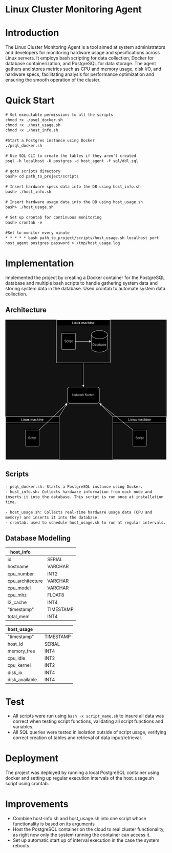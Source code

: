 # Linux Cluster Monitoring Agent

# Introduction
The Linux Cluster Monitoring Agent is a tool aimed at system administrators and developers for monitoring hardware usage and specifications across Linux servers. It employs bash scripting for data collection, Docker for database containerization, and PostgreSQL for data storage. The agent gathers and stores metrics such as CPU and memory usage, disk I/O, and hardware specs, facilitating analysis for performance optimization and ensuring the smooth operation of the cluster.

# Quick Start
```
# Set executable permissions to all the scripts
chmod +x ./psql_docker.sh
chmod +x ./host_usage.sh
chmod +x ./host_info.sh

#Start a Postgres instance using Docker
./psql_docker.sh

# Use SQL CLI to create the tables if they aren't created
psql -h localhost -U postgres -d host_agent -f sql/ddl.sql

# goto scripts directory
bash> cd path_to_project/scripts

# Insert hardware specs data into the DB using host_info.sh
bash> ./host_info.sh

# Insert hardware usage data into the DB using host_usage.sh
bash> ./host_usage.sh

# Set up crontab for continuous monitoring 
bash> crontab -e

#Set to monitor every minute
* * * * * bash path_to_project/scripts/host_usage.sh localhost port host_agent postgres password > /tmp/host_usage.log
```

# Implementation
Implemented the project by creating a Docker container for the PostgreSQL database and multiple bash scripts to handle gathering system data and storing system data in the database. Used crontab to automate system data collection. 

## Architecture
![Architecture](./assets/Architecture.png "Architecture")

## Scripts
```
- psql_docker.sh: Starts a PostgreSQL instance using Docker.
- host_info.sh: Collects hardware information from each node and inserts it into the database. This script is run once at installation time.

- host_usage.sh: Collects real-time hardware usage data (CPU and memory) and inserts it into the database. 
- crontab: used to schedule host_usage.sh to run at regular intervals.
```

## Database Modelling
| host_info        |           |
|------------------|-----------|
| id               | SERIAL    |
| hostname         | VARCHAR   |
| cpu_number       | INT2      |
| cpu_architecture | VARCHAR   |
| cpu_model        | VARCHAR   |
| cpu_mhz          | FLOAT8    |
| l2_cache         | INT4      |
| "timestamp"      | TIMESTAMP |
| total_mem        | INT4      |

| host_usage      |           |
|-----------------|-----------|
| "timestamp"     | TIMESTAMP |
| host_id         | SERIAL    |
| memory_free     | INT4      |
| cpu_idle        | INT2      |
| cpu_kernel      | INT2      |
| disk_io         | INT4      |
| disk_available  | INT4      |


# Test
- All scripts were run using ```bash -x script_name.sh``` to insure all data was correct when testing script functions, validating all script functions and variables. 
- All SQL queries were tested in isolation outside of script usage, verifying correct creation of tables and retrieval of data input/retrieval.

# Deployment
The project was deployed by running a local PostgreSQL container using docker and setting up regular execution intervals of the host_usage.sh script using crontab.

# Improvements
- Combine host-info.sh and host_usage.sh into one script whose functionality is based on its arguments
- Host the PostgreSQL container on the cloud to real cluster functionality, as right now only the system running the container can access it.
- Set up automatic start up of interval execution in the case the system reboots. 
